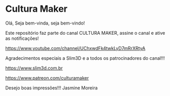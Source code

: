 # Cultura Maker
Olá, Seja bem-vinda, seja bem-vindo!

Este repositório faz parte do canal CULTURA MAKER, assine o canal e ative as notificações!

https://www.youtube.com/channel/UChxwdFk4twkLyD7mRrXRtyA

Agradecimentos especiais a Slim3D e a todos os patrocinadores do canal!!!

https://www.slim3d.com.br

https://www.patreon.com/culturamaker

Desejo boas impressões!!!
Jasmine Moreira 


